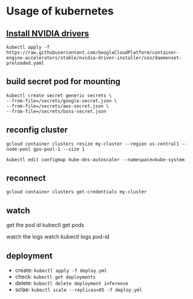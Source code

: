 # Usage of kubernetes

## [Install NVIDIA drivers](https://cloud.google.com/kubernetes-engine/docs/how-to/gpus#installing_drivers)
```
kubectl apply -f https://raw.githubusercontent.com/GoogleCloudPlatform/container-engine-accelerators/stable/nvidia-driver-installer/cos/daemonset-preloaded.yaml
```

## build secret pod for mounting
```
kubectl create secret generic secrets \
--from-file=/secrets/google-secret.json \
--from-file=/secrets/aws-secret.json \
--from-file=/secrets/boss-secret.json
```

## reconfig cluster
```
gcloud container clusters resize my-cluster --region us-central1 --node-pool gpu-pool-1 --size 1

kubectl edit configmap kube-dns-autoscaler --namespace=kube-system
```
## reconnect
`gcloud container clusters get-credentials my-cluster`

## watch
get the pod id
    kubectl get pods

watch the logs
    watch kubectl logs pod-id

## deployment
- create: `kubectl apply -f deploy.yml`
- check:  `kubectl get deployments`
- delete: `kubectl delete deployment inference`
- sclae: `kubectl scale --replicas=85 -f deploy.yml`
